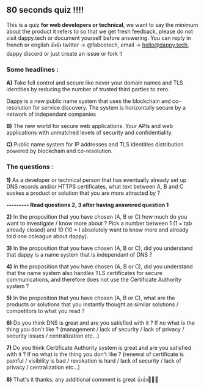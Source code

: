 ## 80 seconds quiz !!!!

This is a quiz **for web developers or technical**, we want to say the minimum about the product it refers to so that we get fresh feedback, please do not visit dappy.tech or document yourself before answering. You can reply in french or english 👍👍 twitter -> @fabcotech, email -> hello@dappy.tech, dappy discord or just create an issue or fork !!

### Some headlines :

**A)** Take full control and secure like never your domain names and TLS identities by reducing the number of trusted third parties to zero.

Dappy is a new public name system that uses the blockchain and co-resolution for service discovery. The system is horizontally secure by a network of independant companies

**B)** The new world for secure web applications. Your APIs and web applications with unmatched levels of security and confidentiality.

**C)** Public name system for IP addresses and TLS identities distribution powered by blockchain and co-resolution.

### The questions :

**1)** As a developer or technical person that has eventually already set up DNS records and/or HTTPS certificates, what text between A, B and C evokes a product or solution that you are more attracted by ?

**--------- Read questions 2, 3 after having answered question 1**

**2)** In the proposition that you have chosen (A, B or C) how much do you want to investigate / know more about ? Pick a number between 1 (1 = tab already closed) and 10 (10 = I absolutely want to know more and already told one coleague about dappy).

**3)** In the proposition that you have chosen (A, B or C), did you understand that dappy is a name system that is independant of DNS ?

**4)** In the proposition that you have chosen (A, B or C), did you understand that the name system also handles TLS certificates for secure communications, and therefore does not use the Certificate Authority system ?

**5)** In the proposition that you have chosen (A, B or C), what are the products or solutions that you instantly thought as similar solutions / competitors to what you read ?

**6)** Do you think DNS is great and are you satisfied with it ? If no what is the thing you don't like ? (management / lack of security / lack of privacy / security issues / centralization etc...)

**7)** Do you think Certificate Authority system is great and are you satisfied with it ? If no what is the thing you don't like ? (renewal of certificate is painful / visibility is bad / revokation is hard / lack of security / lack of privacy / centralization etc...)

**8)** That's it thanks, any additional comment is great 👍👍🦍🦍🦍

